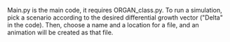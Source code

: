 Main.py is the main code, it requires ORGAN_class.py.
To run a simulation, pick a scenario according to the desired differential growth vector ("Delta" in the code).
Then, choose a name and a location for a file, and an animation will be created as that file.
